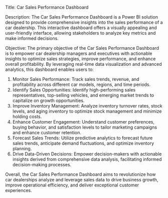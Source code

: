 Title: Car Sales Performance Dashboard

Description:
The Car Sales Performance Dashboard is a Power BI solution designed to provide comprehensive insights into the sales performance of a car dealership. This interactive dashboard offers a visually appealing and user-friendly interface, allowing stakeholders to analyze key metrics and make informed decisions.

Objective:
The primary objective of the Car Sales Performance Dashboard is to empower car dealership managers and executives with actionable insights to optimize sales strategies, improve performance, and enhance overall profitability. By leveraging real-time data visualization and advanced analytics, this dashboard enables users to:

1. Monitor Sales Performance: Track sales trends, revenue, and profitability across different car models, regions, and time periods.
2. Identify Sales Opportunities: Identify high-performing sales representatives, top-selling vehicles, and emerging market trends to capitalize on growth opportunities.
3. Improve Inventory Management: Analyze inventory turnover rates, stock levels, and aging inventory to optimize stock management and minimize holding costs.
4. Enhance Customer Engagement: Understand customer preferences, buying behavior, and satisfaction levels to tailor marketing campaigns and enhance customer retention.
5. Forecast Sales Trends: Utilize predictive analytics to forecast future sales trends, anticipate demand fluctuations, and optimize inventory planning.
6. Drive Data-Driven Decisions: Empower decision-makers with actionable insights derived from comprehensive data analysis, facilitating informed decision-making processes.

Overall, the Car Sales Performance Dashboard aims to revolutionize how car dealerships analyze and leverage sales data to drive business growth, improve operational efficiency, and deliver exceptional customer experiences.
